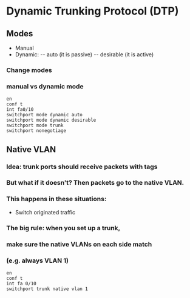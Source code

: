 # Dynamic Trunking Protocol (DTP)

## Modes
- Manual
- Dynamic:
-- auto (it is passive)
-- desirable (it is active)

### Change modes
### manual vs dynamic mode
```
en
conf t
int fa0/10
switchport mode dynamic auto
switchport mode dynamic desirable
switchport mode trunk
switchport nonegotiage
```


## Native VLAN

### Idea: trunk ports should receive packets with tags
### But what if it doesn't? Then packets go to the native VLAN.
### This happens in these situations:
- Switch originated traffic

### The big rule: when you set up a trunk,
### make sure the native VLANs on each side match
### (e.g. always VLAN 1)
```
en
conf t
int fa 0/10
switchport trunk native vlan 1
```




















